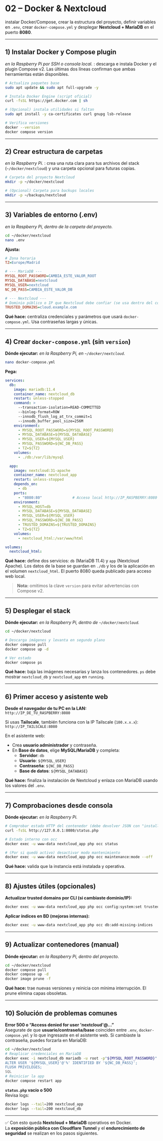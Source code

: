 # 02 – Docker & Nextcloud

instalar Docker/Compose, crear la estructura del proyecto, definir variables en `.env`, crear `docker-compose.yml` y desplegar **Nextcloud + MariaDB** en el puerto **8080**.

---

## 1) Instalar Docker y Compose plugin

*en la Raspberry Pi por SSH o consola local.* : descarga e instala Docker y el plugin Compose v2. Las últimas dos líneas confirman que ambas herramientas están disponibles.

```bash
# Actualiza paquetes base
sudo apt update && sudo apt full-upgrade -y

# Instala Docker Engine (script oficial)
curl -fsSL https://get.docker.com | sh

# (Opcional) instala utilidades si faltan
sudo apt install -y ca-certificates curl gnupg lsb-release

# Verifica versiones
docker --version
docker compose version
```
---

## 2) Crear estructura de carpetas

*en la Raspberry Pi.* : crea una ruta clara para tus archivos del stack (`~/docker/nextcloud`) y una carpeta opcional para futuras copias.

```bash
# Carpeta del proyecto Nextcloud
mkdir -p ~/docker/nextcloud

# (Opcional) Carpeta para backups locales
mkdir -p ~/backups/nextcloud
```
---

## 3) Variables de entorno (.env)

*en la Raspberry Pi, dentro de la carpeta del proyecto.*

```bash
cd ~/docker/nextcloud
nano .env
```

**Ajusta:**
```ini
# Zona horaria
TZ=Europe/Madrid

# --- MariaDB ---
MYSQL_ROOT_PASSWORD=CAMBIA_ESTE_VALOR_ROOT
MYSQL_DATABASE=nextcloud
MYSQL_USER=nextcloud
NC_DB_PASS=CAMBIA_ESTE_VALOR_DB

# --- Nextcloud ---
# Dominio público o IP que Nextcloud debe confiar (se usa dentro del contenedor)
TRUSTED_DOMAINS=cloud.example.com
```

**Qué hace:** centraliza credenciales y parámetros que usará `docker-compose.yml`. Usa contraseñas largas y únicas.

---

## 4) Crear `docker-compose.yml` (sin `version`)

**Dónde ejecutar:** *en la Raspberry Pi, en `~/docker/nextcloud`.*

```bash
nano docker-compose.yml
```

**Pega:**
```yaml
services:
  db:
    image: mariadb:11.4
    container_name: nextcloud_db
    restart: unless-stopped
    command: >
      --transaction-isolation=READ-COMMITTED
      --binlog-format=ROW
      --innodb_flush_log_at_trx_commit=1
      --innodb_buffer_pool_size=256M
    environment:
      - MYSQL_ROOT_PASSWORD=${MYSQL_ROOT_PASSWORD}
      - MYSQL_DATABASE=${MYSQL_DATABASE}
      - MYSQL_USER=${MYSQL_USER}
      - MYSQL_PASSWORD=${NC_DB_PASS}
      - TZ=${TZ}
    volumes:
      - ./db:/var/lib/mysql

  app:
    image: nextcloud:31-apache
    container_name: nextcloud_app
    restart: unless-stopped
    depends_on:
      - db
    ports:
      - "8080:80"              # Acceso local http://IP_RASPBERRY:8080
    environment:
      - MYSQL_HOST=db
      - MYSQL_DATABASE=${MYSQL_DATABASE}
      - MYSQL_USER=${MYSQL_USER}
      - MYSQL_PASSWORD=${NC_DB_PASS}
      - TRUSTED_DOMAINS=${TRUSTED_DOMAINS}
      - TZ=${TZ}
    volumes:
      - nextcloud_html:/var/www/html

volumes:
  nextcloud_html:
```

**Qué hace:** define dos servicios: `db` (MariaDB 11.4) y `app` (Nextcloud Apache). Los datos de la base se guardan en `./db` y los de la aplicación en el volumen `nextcloud_html`. El puerto 8080 queda publicado para acceso web local.

> **Nota:** omitimos la clave `version` para evitar advertencias con Compose v2.

---

## 5) Desplegar el stack

**Dónde ejecutar:** *en la Raspberry Pi, dentro de `~/docker/nextcloud`.*

```bash
cd ~/docker/nextcloud

# Descarga imágenes y levanta en segundo plano
docker compose pull
docker compose up -d

# Ver estado
docker compose ps
```

**Qué hace:** baja las imágenes necesarias y lanza los contenedores. `ps` debe mostrar `nextcloud_db` y `nextcloud_app` en `running`.

---

## 6) Primer acceso y asistente web

**Desde el navegador de tu PC en la LAN:**  
`http://IP_DE_TU_RASPBERRY:8080`

Si usas **Tailscale**, también funciona con la IP Tailscale (`100.x.x.x`):  
`http://IP_TAILSCALE:8080`

En el asistente web:
- Crea **usuario administrador** y contraseña.
- En **Base de datos**, elige **MySQL/MariaDB** y completa:
  - **Servidor**: `db`
  - **Usuario**: `${MYSQL_USER}`
  - **Contraseña**: `${NC_DB_PASS}`
  - **Base de datos**: `${MYSQL_DATABASE}`

**Qué hace:** finaliza la instalación de Nextcloud y enlaza con MariaDB usando los valores del `.env`.

---

## 7) Comprobaciones desde consola

**Dónde ejecutar:** *en la Raspberry Pi.*

```bash
# Comprobar estado HTTP del contenedor (debe devolver JSON con "installed")
curl -fsSL http://127.0.0.1:8080/status.php

# Estado interno con occ
docker exec -u www-data nextcloud_app php occ status

# (Por si quedó activo) desactivar modo mantenimiento
docker exec -u www-data nextcloud_app php occ maintenance:mode --off
```

**Qué hace:** valida que la instancia está instalada y operativa.

---

## 8) Ajustes útiles (opcionales)

**Actualizar trusted domains por CLI (si cambiaste dominio/IP):**
```bash
docker exec -u www-data nextcloud_app php occ config:system:set trusted_domains 1 --value="${TRUSTED_DOMAINS}"
```

**Aplicar índices en BD (mejoras internas):**
```bash
docker exec -u www-data nextcloud_app php occ db:add-missing-indices
```

---

## 9) Actualizar contenedores (manual)

**Dónde ejecutar:** *en la Raspberry Pi, dentro del proyecto.*

```bash
cd ~/docker/nextcloud
docker compose pull
docker compose up -d
docker image prune -f
```

**Qué hace:** trae nuevas versiones y reinicia con mínima interrupción. El prune elimina capas obsoletas.

---

## 10) Solución de problemas comunes

**Error 500 o “Access denied for user 'nextcloud'@…”**  
Asegurate de que **usuario/contraseña/base** coinciden entre `.env`, `docker-compose.yml` y lo que ingresaste en el asistente web. Si cambiaste la contraseña, puedes forzarla en MariaDB:

```bash
cd ~/docker/nextcloud
# Reaplicar credenciales en MariaDB
docker exec -i nextcloud_db mariadb -u root -p"${MYSQL_ROOT_PASSWORD}" <<'SQL'
ALTER USER '${MYSQL_USER}'@'%' IDENTIFIED BY '${NC_DB_PASS}';
FLUSH PRIVILEGES;
SQL
# Reiniciar la app
docker compose restart app
```

**`status.php` vacío o 500**  
Revisa logs:
```bash
docker logs --tail=200 nextcloud_app
docker logs --tail=200 nextcloud_db
```

---

✅ Con esto queda **Nextcloud + MariaDB** operativos en Docker.  
La **exposición pública con Cloudflare Tunnel** y el **endurecimiento de seguridad** se realizan en los pasos siguientes.

